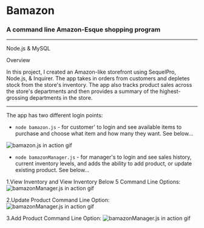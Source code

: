 <h1>Bamazon</h1>

<h3>A command line Amazon-Esque shopping program</h3>

---

Node.js & MySQL

Overview

In this project, I created an Amazon-like storefront using SequelPro, Node.js, & Inquirer. The app takes in orders from customers and depletes stock from the store's inventory. The app also tracks product sales across the store's departments and then provides a summary of the highest-grossing departments in the store.

---

The app has two different login points:

* `node bamazon.js` - for customer' to login and see available items to purchase and choose what item and how many they want. See below...

![bamazon.js in action gif](https://media.giphy.com/media/3o7aDcoYT3aHWd27Qc/giphy.gif)


* `node bamazonManager.js` - for manager's to login and see sales history, current inventory levels, and adds the ability to add product, or update existing product. See below...


1.View Inventory and View Inventory Below 5 Command Line Options:
![bamazonManager.js in action gif](https://media.giphy.com/media/l378lpZ99QdZn3jfq/giphy.gif)


2.Update Product Command Line Option:
![bamazonManager.js in action gif](https://media.giphy.com/media/3ov9kb9wM2NTcgyc0w/giphy.gif)


3.Add Product Command Line Option:
![bamazonManager.js in action gif](https://media.giphy.com/media/3ov9jEIUbHfIuyoWcg/giphy.gif)






